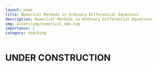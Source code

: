 ```yaml
---
layout: page
title: Numerical Methods in Ordinary Differential Equations
description: Numerical Methods in Ordinary Differential Equations
img: assets/img/numerical_ode.svg
importance: 2
category: teaching
---
```

# UNDER CONSTRUCTION



